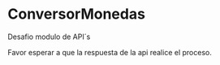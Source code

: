 # ConversorMonedas
Desafio modulo de API´s

Favor esperar a que la respuesta de la api realice el proceso.
